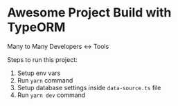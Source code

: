 # Awesome Project Build with TypeORM

Many to Many Developers <-> Tools


Steps to run this project:

1. Setup env vars
2. Run `yarn` command
3. Setup database settings inside `data-source.ts` file
4. Run `yarn dev` command

